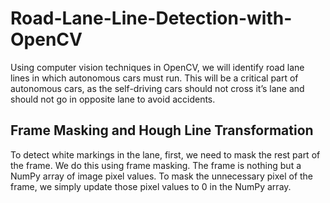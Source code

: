 # Road-Lane-Line-Detection-with-OpenCV
Using computer vision techniques in OpenCV, we will identify road lane lines in which autonomous cars must run. This will be a critical part of autonomous cars, as the self-driving cars should not cross it’s lane and should not go in opposite lane to avoid accidents.

## Frame Masking and Hough Line Transformation

To detect white markings in the lane, first, we need to mask the rest part of the frame. We do this using frame masking. The frame is nothing but a NumPy array of image pixel values. To mask the unnecessary pixel of the frame, we simply update those pixel values to 0 in the NumPy array.



